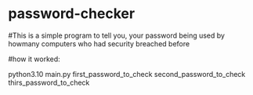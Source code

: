 # password-checker

#This is a simple program to tell you, your password being used by howmany computers who had security breached before

#how it worked:

python3.10 main.py first_password_to_check  second_password_to_check thirs_password_to_check

